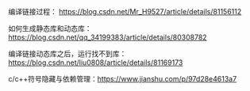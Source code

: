 编译链接过程： https://blog.csdn.net/Mr_H9527/article/details/81156112

如何生成静态库和动态库：https://blog.csdn.net/qq_34199383/article/details/80308782

编译链接动态库之后，运行找不到库：https://blog.csdn.net/liu0808/article/details/81169173

c/c++符号隐藏与依赖管理：https://www.jianshu.com/p/97d28e4613a7